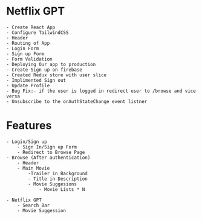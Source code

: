 
# Netflix GPT

    - Create React App
    - Configure TailwindCSS
    - Header
    - Routing of App
    - Login Form
    - Sign up Form
    - Form Validation
    - Deploying Our app to production
    - Create Sign up on firebase
    - Created Redux store with user slice
    - Implimented Sign out
    - Update Profile
    - Bug Fix:- if the user is logged in redirect user to /browse and vice versa
    - Unsubscribe to the onAuthStateChange event listner

# Features

    - Login/Sign up
        - Sign In/Sign up Form
        - Redirect to Browse Page
    - Browse (After authentication)
        - Header
        - Main Movie
            -Trailer in Background
            - Title in Description
            - Movie Suggesions
                - Movie Lists * N

    - Netflix GPT
        - Search Bar
        - Movie Suggession

